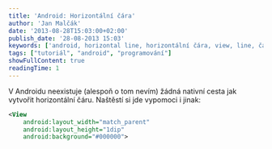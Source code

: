 ```yaml
---
title: 'Android: Horizontální čára'
author: 'Jan Malčák'
date: '2013-08-28T15:03:00+02:00'
publish_date: '28-08-2013 15:03'
keywords: ['android, horizontal line, horizontální čára, view, line, čára, xml']
tags: ["tutoriál", "android", "programování"]
showFullContent: true
readingTime: 1
---
```


V Androidu neexistuje (alespoň o tom nevím) žádná nativní cesta jak vytvořit horizontální čáru. Naštěstí si jde vypomoci i jinak:

```xml
<View
    android:layout_width="match_parent"
    android:layout_height="1dip"
    android:background="#000000">
```